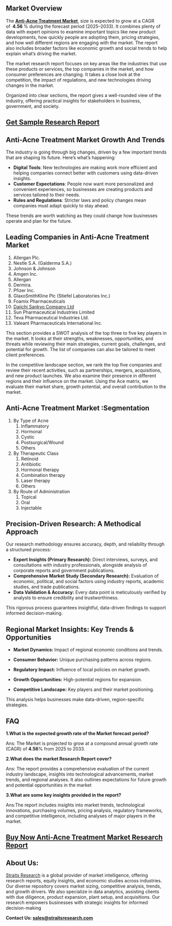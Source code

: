 <h2>Market Overview</h2>
<p>The <a href=https://straitsresearch.com/report/anti-acne-treatment-market> <strong>Anti-Acne Treatment Market</strong> </a> size is expected to grow at a CAGR of <strong> 4.56 </strong>% during the forecast period (2025–2033). It combines plenty of data with expert opinions to examine important topics like new product developments, how quickly people are adopting them, pricing strategies, and how well different regions are engaging with the market. The report also includes broader factors like economic growth and social trends to help explain what’s driving the market.</p>
<p>The market research report focuses on key areas like the industries that use these products or services, the top companies in the market, and how consumer preferences are changing. It takes a close look at the competition, the impact of regulations, and new technologies driving changes in the market.</p>
<p>Organized into clear sections, the report gives a well-rounded view of the industry, offering practical insights for stakeholders in business, government, and society.</p>
<h2><strong><a href=https://straitsresearch.com/report/anti-acne-treatment-market/request-sample>Get Sample Research Report</a></strong></h2>
<h2>Anti-Acne Treatment Market Growth And Trends</h2>
<p>The industry is going through big changes, driven by a few important trends that are shaping its future. Here’s what’s happening:</p>
<ul>
<li><strong>Digital Tools</strong>: New technologies are making work more efficient and helping companies connect better with customers using data-driven insights.</li>
<li><strong>Customer Expectations</strong>: People now want more personalized and convenient experiences, so businesses are creating products and services tailored to their needs.</li>
<li><strong>Rules and Regulations</strong>: Stricter laws and policy changes mean companies must adapt quickly to stay ahead.</li>
</ul>
<p>These trends are worth watching as they could change how businesses operate and plan for the future.</p>
<h2>Leading Companies in Anti-Acne Treatment Market</h2>
<p><ol><li>Allergan Plc.</li><li>Nestle S.A. (Galderma S.A.)</li><li>Johnson &amp; Johnson</li><li>Amgen Inc.</li><li>Allergan</li><li>Dermira.</li><li>Pfizer Inc.</li><li>GlaxoSmithKline Plc (Stiefel Laboratories Inc.)</li><li>Foamix Pharmaceuticals</li><li><a href=""https://www.daiichisankyo.com/"" target=""_blank"">Daiichi Sankyo Company Ltd</a></li><li>Sun Pharmaceutical Industries Limited</li><li>Teva Pharmaceutical Industries Ltd.</li><li>Valeant Pharmaceuticals International Inc.</li></ol></p>
<div>
<p>This section provides a SWOT analysis of the top three to five key players in the market. It looks at their strengths, weaknesses, opportunities, and threats while reviewing their main strategies, current goals, challenges, and potential for growth. The list of companies can also be tailored to meet client preferences.</p>
<p>In the competitive landscape section, we rank the top five companies and review their recent activities, such as partnerships, mergers, acquisitions, and new product launches. We also examine their presence in different regions and their influence on the market. Using the Ace matrix, we evaluate their market share, growth potential, and overall contribution to the market.</p>
<h2>Anti-Acne Treatment Market :Segmentation</h2>
<p><ol>
<li>By Type of Acne
<ol>
<li>Inflammatory</li>
<li>Hormonal</li>
<li>Cystic</li>
<li>Postsurgical/Wound</li>
<li>Others</li>
</ol>
</li>
<li>By Therapeutic Class
<ol>
<li>Retinoid</li>
<li>Antibiotic</li>
<li>Hormonal therapy</li>
<li>Combination therapy</li>
<li>Laser therapy</li>
<li>Others</li>
</ol>
</li>
<li>By Route of Administration
<ol>
<li>Topical</li>
<li>Oral</li>
<li>Injectable</li>
</ol>
</li>
</ol></p>
<h2>Precision-Driven Research: A Methodical Approach</h2>
<p>Our research methodology ensures accuracy, depth, and reliability through a structured process:</p>
<ul>
<li><strong>Expert Insights (Primary Research):</strong> Direct interviews, surveys, and consultations with industry professionals, alongside analysis of corporate reports and government publications.</li>
<li><strong>Comprehensive Market Study (Secondary Research):</strong> Evaluation of economic, political, and social factors using industry reports, academic studies, and trade publications.</li>
<li><strong>Data Validation &amp; Accuracy:</strong> Every data point is meticulously verified by analysts to ensure credibility and trustworthiness.</li>
</ul>
<p>This rigorous process guarantees insightful, data-driven findings to support informed decision-making.</p>
<h2>Regional Market Insights: Key Trends &amp; Opportunities</h2>
<ul>
<li>
<p><strong>Market Dynamics: </strong>Impact of regional economic conditions and trends.</p>
</li>
<li>
<p><strong>Consumer Behavior:</strong> Unique purchasing patterns across regions.</p>
</li>
<li>
<p><strong>Regulatory Impact:</strong> Influence of local policies on market growth.</p>
</li>
<li>
<p><strong>Growth Opportunities:</strong> High-potential regions for expansion.</p>
</li>
<li>
<p><strong>Competitive Landscape:</strong> Key players and their market positioning.</p>
</li>
</ul>
<p>This analysis helps businesses make data-driven, region-specific strategies.</p>
<h2>FAQ</h2>
<p><strong>1.What is the expected growth rate of the Market forecast period?</strong></p>
<p>Ans: The Market is projected to grow at a compound annual growth rate (CAGR) of <strong>4.56</strong>% from 2025 to 2033.</p>
<p><strong>2.What does the market Research Report cover?</strong></p>
<p>Ans: The report provides a comprehensive evaluation of the current industry landscape, insights into technological advancements, market trends, and regional analyses. It also outlines expectations for future growth and potential opportunities in the market</p>
<p><strong>3.What are some key insights provided in the report?</strong></p>
<p>Ans:The report includes insights into market trends, technological innovations, purchasing volumes, pricing analysis, regulatory frameworks, and competitive intelligence, including analyses of major players in the market.</p>
<h2><strong><a href=https://straitsresearch.com/buy-now/anti-acne-treatment-market>Buy Now Anti-Acne Treatment Market Research Report </a></strong></h2>
<h2>About Us:</h2>
<p><a href=https://straitsresearch.com/>Straits Research</a> is a global provider of market intelligence, offering research reports, equity insights, and economic studies across industries. Our diverse repository covers market sizing, competitive analysis, trends, and growth drivers. We also specialize in data analytics, assisting clients with due diligence, product expansion, plant setup, and acquisitions. Our research empowers businesses with strategic insights for informed decision-making</p>
<p><strong>Contact Us: <a href=mailto:sales@straitsresearch.com>sales@straitsresearch.com</a></strong></p>
</div>
